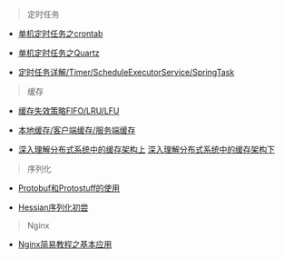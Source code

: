 >定时任务

- [单机定时任务之crontab](https://www.cnblogs.com/shuaiqing/p/7742382.html)

- [单机定时任务之Quartz](https://www.cnblogs.com/drift-ice/p/3817269.html)

- [定时任务详解/Timer/ScheduleExecutorService/SpringTask](http://www.spring4all.com/article/1182)

>缓存

- [缓存失效策略FIFO/LRU/LFU](https://blog.csdn.net/clementad/article/details/48229243)

- [本地缓存/客户端缓存/服务端缓存](https://coderxing.gitbooks.io/architecture-evolution/di-er-pian-ff1a-feng-kuang-yuan-shi-ren/42-xing-neng-zhi-ben-di-huan-cun/421-ying-yong-ceng-ben-di-huan-cun/4211.html)

- [深入理解分布式系统中的缓存架构上](https://mp.weixin.qq.com/s/M77yC987OsE6sQP07ZzFPA) [深入理解分布式系统中的缓存架构下](https://mp.weixin.qq.com/s/-G_JgOmSGIvn0WqLghQaBA)

>序列化

- [Protobuf和Protostuff的使用](https://blog.csdn.net/eric520zenobia/article/details/53766571)

- [Hessian序列化初尝](http://www.iteye.com/topic/245238)

>Nginx

- [Nginx简易教程之基本应用](https://www.cnblogs.com/jingmoxukong/p/5945200.html)
